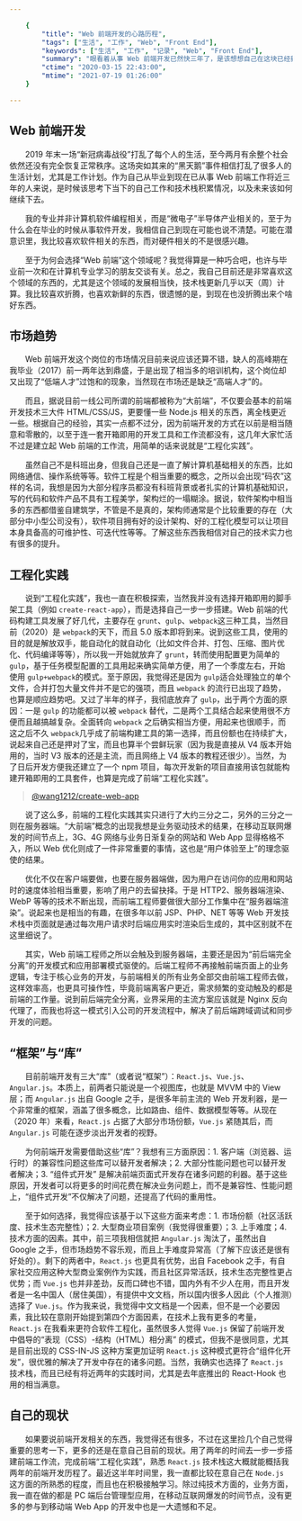 ```yaml
---

    {
        "title": "Web 前端开发的心路历程",
        "tags": ["生活", "工作", "Web", "Front End"],
        "keywords": ["生活", "工作", "记录", "Web", "Front End"],
        "summary": "眼看着从事 Web 前端开发已然快三年了，是该想想自己在这块已经获得的东西，和以后的选择了。",
        "ctime": "2020-03-15 22:43:00",
        "mtime": "2021-07-19 01:26:00"
    }

---
```


## Web 前端开发

　　2019 年末一场“新冠病毒战役”打乱了每个人的生活，至今两月有余整个社会依然还没有完全恢复正常秩序。这场突如其来的“黑天鹅”事件相信打乱了很多人的生活计划，尤其是工作计划。作为自己从毕业到现在已从事 Web 前端工作将近三年的人来说，是时候该思考下当下的自己工作和技术栈积累情况，以及未来该如何继续下去。

　　我的专业并非计算机软件编程相关，而是“微电子”半导体产业相关的，至于为什么会在毕业的时候从事软件开发，我相信自己到现在可能也说不清楚。可能在潜意识里，我比较喜欢软件相关的东西，而对硬件相关的不是很感兴趣。

　　至于为何会选择“Web 前端”这个领域呢？我觉得算是一种巧合吧，也许与毕业前一次和在计算机专业学习的朋友交谈有关。总之，我自己目前还是非常喜欢这个领域的东西的，尤其是这个领域的发展相当快，技术栈更新几乎以天（周）计算。我比较喜欢折腾，也喜欢新鲜的东西，很遗憾的是，到现在也没折腾出来个啥好东西。

## 市场趋势

　　Web 前端开发这个岗位的市场情况目前来说应该还算不错，缺人的高峰期在我毕业（2017）前一两年达到鼎盛，于是出现了相当多的培训机构，这个岗位却又出现了“低端人才”过饱和的现象，当然现在市场还是缺乏“高端人才”的。

　　而且，据说目前一线公司所谓的前端都被称为“大前端”，不仅要会基本的前端开发技术三大件 HTML/CSS/JS，更要懂一些 Node.js 相关的东西，离全栈更近一些。根据自己的经验，其实一点都不过分，因为前端开发的方式在以前是相当随意和零散的，以至于连一套开箱即用的开发工具和工作流都没有，这几年大家忙活不过是建立起 Web 前端的工作流，用简单的话来说就是“工程化实践”。

　　虽然自己不是科班出身，但我自己还是一直了解计算机基础相关的东西，比如网络通信、操作系统等等。软件工程是个相当重要的概念，之所以会出现“码农”这样的名词，我想是因为大部分程序员都没有科班背景或者扎实的计算机基础知识，写的代码和软件产品不具有工程美学，架构烂的一塌糊涂。据说，软件架构中相当多的东西都借鉴自建筑学，不管是不是真的，架构师通常是个比较重要的存在（大部分中小型公司没有），软件项目拥有好的设计架构、好的工程化模型可以让项目本身具备高的可维护性、可迭代性等等。了解这些东西我相信对自己的技术实力也有很多的提升。

## 工程化实践

　　说到“工程化实践”，我也一直在积极探索，当然我并没有选择开箱即用的脚手架工具（例如 `create-react-app`），而是选择自己一步一步搭建。Web 前端的代码构建工具发展了好几代，主要存在 `grunt`、`gulp`、`webpack`这三种工具，当然目前（2020）是 `webpack`的天下，而且 5.0 版本即将到来。说到这些工具，使用的目的就是解放双手，能自动化的就自动化（比如文件合并、打包、压缩、图片优化、代码编译等等），所以我一开始就放弃了 `grunt`，转而使用配置更为简单的 `gulp`，基于任务模型配置的工具用起来确实简单方便，用了一个季度左右，开始使用 `gulp+webpack`的模式。至于原因，我觉得还是因为 `gulp`适合处理独立的单个文件，合并打包大量文件并不是它的强项，而且 `webpack` 的流行已出现了趋势，也算是顺应趋势吧。又过了半年的样子，我彻底放弃了 `gulp`，出于两个方面的原因：一是 `gulp` 的功能都可以被 `webpack` 替代，二是两个工具结合起来使用很不方便而且越搞越复杂。全面转向 `webpack` 之后确实相当方便，用起来也很顺手，而这之后不久 `webpack`几乎成了前端构建工具的第一选择，而且份额也在持续扩大，说起来自己还是押对了宝，而且也算半个尝鲜玩家（因为我是直接从 V4 版本开始用的，当时 V3 版本的还是主流，而且网络上 V4 版本的教程还很少）。当然，为了日后开发方便我还建立了一个 npm 项目，每次开发新的项目直接用该包就能构建开箱即用的工具套件，也算是完成了前端“工程化实践”。

> [@wang1212/create-web-app](https://www.npmjs.com/package/@wang1212/create-web-app)

　　说了这么多，前端的工程化实践其实只进行了大约三分之二，另外的三分之一则在服务器端。“大前端”概念的出现我想是业务驱动技术的结果，在移动互联网爆发的时间节点上，3G、4G 网络与业务日渐复杂的网站和 Web App 显得格格不入，所以 Web 优化则成了一件非常重要的事情，这也是“用户体验至上”的理念驱使的结果。

　　优化不仅在客户端要做，也要在服务器端做，因为用户在访问你的应用和网站时的速度体验相当重要，影响了用户的去留抉择。于是 HTTP2、服务器端渲染、WebP 等等的技术不断出现，而前端工程师要做很大部分工作集中在“服务器端渲染”。说起来也是相当的有趣，在很多年以前 JSP、PHP、NET 等等 Web 开发技术栈中页面就是通过每次用户请求时后端应用实时渲染后生成的，其中区别就不在这里细说了。

　　其实，Web 前端工程师之所以会触及到服务器端，主要还是因为“前后端完全分离”的开发模式和应用部署模式驱使的。后端工程师不再接触前端页面上的业务逻辑，专注于核心业务的开发，与前端相关的所有业务全部交由前端工程师去做，这样效率高，也更具可操作性，毕竟前端离客户更近，需求频繁的变动触及的都是前端的工作量。说到前后端完全分离，业界采用的主流方案应该就是 Nginx 反向代理了，而我也将这一模式引入公司的开发流程中，解决了前后端跨域调试和同步开发的问题。

## “框架”与“库”

　　目前前端开发有三大“库”（或者说“框架”）：`React.js`、`Vue.js`、`Angular.js`。本质上，前两者只能说是一个视图库，也就是 MVVM 中的 View 层；而 `Angular.js` 出自 Google 之手，是很多年前主流的 Web 开发利器，是一个非常重的框架，涵盖了很多概念，比如路由、组件、数据模型等等。从现在（2020 年）来看，`React.js` 占据了大部分市场份额，`Vue.js` 紧随其后，而 `Angular.js` 可能在逐步淡出开发者的视野。

　　为何前端开发需要借助这些“库”？我想有三方面原因：1. 客户端（浏览器、运行时）的兼容性问题这些库可以替开发者解决；2. 大部分性能问题也可以替开发者解决；3. “组件式开发” 是解决前端页面式开发存在诸多问题的利器。基于这些原因，开发者可以将更多的时间花费在解决业务问题上，而不是兼容性、性能问题上，“组件式开发”不仅解决了问题，还提高了代码的重用性。

　　至于如何选择，我觉得应该基于以下这些方面来考虑：1. 市场份额（社区活跃度、技术生态完整性）；2. 大型商业项目案例（我觉得很重要）；3. 上手难度；4. 技术方面的因素。其中，前三项我相信就把 `Angular.js` 淘汰了，虽然出自 Google 之手，但市场趋势不容乐观，而且上手难度异常高（了解下应该还是很有好处的）。剩下的两者中，`React.js` 也更具有优势，出自 Facebook 之手，有自家社交应用这种大型商业案例作为实践，而且社区异常活跃，技术生态完整性更占优势；而 `Vue.js` 也并非差劲，反而口碑也不错，国内外有不少人在用，而且开发者是一名中国人（居住美国），有提供中文文档，所以国内很多人因此（个人推测）选择了 `Vue.js`。作为我来说，我觉得中文文档是一个因素，但不是一个必要因素，我比较在意刚开始提到第四个方面因素，在技术上我有更多的考量，`React.js` 在我看来更符合软件工程化，虽然很多人觉得 `Vue.js` 保留了前端开发中倡导的“表现（CSS）-结构（HTML）相分离” 的模式，但我不是很同意，尤其是目前出现的 CSS-IN-JS 这种方案更加证明 `React.js` 这种模式更符合“组件化开发”，很优雅的解决了开发中存在的诸多问题。当然，我确实也选择了 `React.js` 技术栈，而且已经有将近两年的实践时间，尤其是去年底推出的 React-Hook 也用的相当满意。

## 自己的现状

　　如果要说前端开发相关的东西，我觉得还有很多，不过在这里捡几个自己觉得重要的思考一下，更多的还是在意自己目前的现状。用了两年的时间去一步一步搭建前端工作流，完成前端“工程化实践”，熟悉 `React.js` 技术栈这大概就能概括我两年的前端开发历程了。最近这半年时间里，我一直都比较在意自己在 `Node.js` 这方面的所熟悉的程度，而且也在积极接触学习。除过纯技术方面的，业务方面，我一直在做的都是 PC 端后台管理型应用，在移动互联网爆发的时间节点，没有更多的参与到移动端 Web App 的开发中也是一大遗憾和不足。